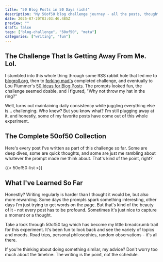 ```yaml
---
title: "50 Blog Posts in 50 Days (ish)"
description: "My 50of50 blog challenge journey - all the posts, thoughts, and random tangents in one place"
date: 2025-07-20T03:03:46.485Z
preview: ""
draft: false
tags: ["blog-challenge", "50of50", "meta"]
categories: ["writing", "fun"]
---
```


## The Challenge That Is Getting Away From Me. Lol.

I stumbled into this whole thing through some RSS rabbit hole that led me to [blogroll.org](https://blogroll.org/), then to [forking mad's](https://forkingmad.uk/post/fifty-in-50) completed challenge, and eventually to Lou Plummer's [50 Ideas for Blog Posts](https://louplummer.lol/50-ideas-for-blog-posts/). The prompts looked fun, the challenge seemed doable, and I figured, "Why not throw my hat in the ring?"

Well, turns out maintaining daily consistency while juggling everything else is... challenging. Who knew? But you know what? I'm still plugging away at it, and honestly, some of my favorite posts have come out of this whole experiment.

## The Complete 50of50 Collection

Here's every post I've written as part of this challenge so far. Some are deep dives, some are quick thoughts, and some are just me rambling about whatever the prompt made me think about. That's kind of the point, right?

{{< 50of50-list >}}

## What I've Learned So Far

Honestly? Writing regularly is harder than I thought it would be, but also more rewarding. Some days the prompts spark something interesting, other days I'm just trying to get words on the page. But that's kind of the beauty of it - not every post has to be profound. Sometimes it's just nice to capture a moment or a thought.

Take a look through 50of50 tag which has become my little breadcrumb trail for this experiment. It's been fun to look back and see the variety of topics and moods. Road trips, personal philosophies, random observations - it's all there.

If you're thinking about doing something similar, my advice? Don't worry too much about the timeline. The writing is the point, not the schedule.